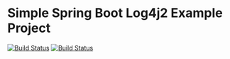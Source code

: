 # Simple Spring Boot Log4j2 Example Project

[![Build Status](https://travis-ci.org/leandrocgsi/simple-spring-boot-log4j2-example.svg?branch=master)](https://travis-ci.org/leandrocgsi/simple-spring-boot-log4j2-example)
[![Build Status](https://circleci.com/gh/leandrocgsi/simple-spring-boot-log4j2-example.svg?&style=shield)](https://circleci.com/gh/leandrocgsi/simple-spring-boot-log4j2-example/)